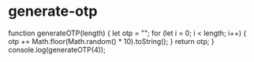 # generate-otp
function generateOTP(length) {
    let otp = "";
    for (let i = 0; i < length; i++) {
        otp += Math.floor(Math.random() * 10).toString();
    }
    return otp;
}
console.log(generateOTP(4));
